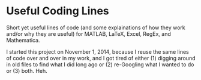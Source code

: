 Useful Coding Lines
===================

Short yet useful lines of code (and some explainations of how they work and/or why they are useful) for MATLAB, LaTeX, Excel, RegEx, and Mathematica.

I started this project on November 1, 2014, because I reuse the same lines of code over and over in my work, and I got tired of either (1) digging around in old files to find what I did long ago or (2) re-Googling what I wanted to do or (3) both.  Heh.
